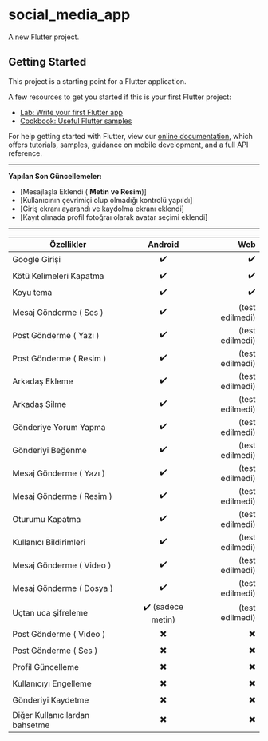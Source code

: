 # social_media_app

A new Flutter project.

## Getting Started

This project is a starting point for a Flutter application.

A few resources to get you started if this is your first Flutter project:

- [Lab: Write your first Flutter app](https://flutter.dev/docs/get-started/codelab)
- [Cookbook: Useful Flutter samples](https://flutter.dev/docs/cookbook)

For help getting started with Flutter, view our
[online documentation](https://flutter.dev/docs), which offers tutorials,
samples, guidance on mobile development, and a full API reference.

---

**Yapılan Son Güncellemeler:**

- [Mesajlaşla Eklendi ( **Metin ve Resim**)]
- [Kullanıcının çevrimiçi olup olmadığı kontrolü yapıldı]
- [Giriş ekranı ayarandı ve kaydolma ekranı eklendi]
- [Kayıt olmada profil fotoğraı olarak avatar seçimi eklendi]


---

| Özellikler                     | Android            |   Web            |
| -----------------------------  | :----------------: |  --------------: |
| Google Girişi                  | ✔️                 |  ✔️               |
| Kötü Kelimeleri Kapatma        | ✔️                 |  ✔️               |
| Koyu tema                      | ✔️                 |  ✔️               |
| Mesaj Gönderme ( Ses )         | ✔️                 |  (test edilmedi) |
| Post Gönderme ( Yazı )         | ✔️                 |  (test edilmedi) |
| Post Gönderme ( Resim )        | ✔️                 |  (test edilmedi) |
| Arkadaş Ekleme                 | ✔️                 |  (test edilmedi) |
| Arkadaş Silme                  | ✔️                 |  (test edilmedi) |
| Gönderiye Yorum Yapma          | ✔️                 |  (test edilmedi) |
| Gönderiyi Beğenme              | ✔️                 |  (test edilmedi) |
| Mesaj Gönderme ( Yazı )        | ✔️                 |  (test edilmedi) |
| Mesaj Gönderme ( Resim )       | ✔️                 |  (test edilmedi) |
| Oturumu Kapatma                | ✔️                 |  (test edilmedi) |
| Kullanıcı Bildirimleri         | ✔️                 |  (test edilmedi) |
| Mesaj Gönderme ( Video )       | ✔️                 |  (test edilmedi) |
| Mesaj Gönderme ( Dosya )       | ✔️                 |  (test edilmedi) |
| Uçtan uca şifreleme            | ✔️ (sadece metin)  |  (test edilmedi) |
| Post Gönderme ( Video )        | ✖️                 |  ✖️               |
| Post Gönderme ( Ses )          | ✖️                 |  ✖️               |
| Profil Güncelleme              | ✖️                 |  ✖️               |
| Kullanıcıyı Engelleme          | ✖️                 |  ✖️               |
| Gönderiyi Kaydetme             | ✖️                 |  ✖️               |
| Diğer Kullanıcılardan bahsetme | ✖️                 |  ✖️               |
